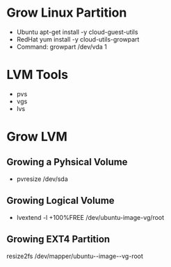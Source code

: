 # Grow Linux Partition
* Ubuntu apt-get install -y cloud-guest-utils
* RedHat yum install -y cloud-utils-growpart
* Command: growpart /dev/vda 1

# LVM Tools
* pvs
* vgs
* lvs

# Grow LVM
## Growing a Pyhsical Volume
* pvresize /dev/sda
## Growing Logical Volume
* lvextend -l +100%FREE /dev/ubuntu-image-vg/root
## Growing EXT4 Partition
resize2fs /dev/mapper/ubuntu--image--vg-root

